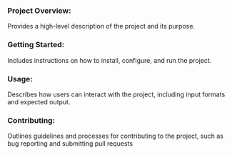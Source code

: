 ### Project Overview:
Provides a high-level description of the project and its purpose.

### Getting Started: 
Includes instructions on how to install, configure, and run the project.

### Usage: 
Describes how users can interact with the project, including input formats and expected output.

### Contributing: 
Outlines guidelines and processes for contributing to the project, such as bug reporting and submitting pull requests
